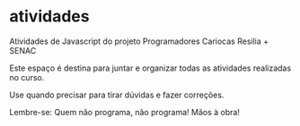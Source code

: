 # atividades
Atividades de Javascript do projeto Programadores Cariocas Resilia + SENAC

Este espaço é destina para juntar e organizar todas as atividades realizadas no curso.

Use quando precisar para tirar dúvidas e fazer correções.

Lembre-se: Quem não programa, não programa!
Mãos à obra!
